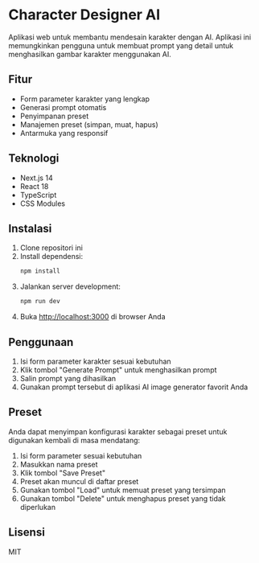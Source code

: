 # Character Designer AI

Aplikasi web untuk membantu mendesain karakter dengan AI. Aplikasi ini memungkinkan pengguna untuk membuat prompt yang detail untuk menghasilkan gambar karakter menggunakan AI.

## Fitur

- Form parameter karakter yang lengkap
- Generasi prompt otomatis
- Penyimpanan preset
- Manajemen preset (simpan, muat, hapus)
- Antarmuka yang responsif

## Teknologi

- Next.js 14
- React 18
- TypeScript
- CSS Modules

## Instalasi

1. Clone repositori ini
2. Install dependensi:
   ```bash
   npm install
   ```
3. Jalankan server development:
   ```bash
   npm run dev
   ```
4. Buka [http://localhost:3000](http://localhost:3000) di browser Anda

## Penggunaan

1. Isi form parameter karakter sesuai kebutuhan
2. Klik tombol "Generate Prompt" untuk menghasilkan prompt
3. Salin prompt yang dihasilkan
4. Gunakan prompt tersebut di aplikasi AI image generator favorit Anda

## Preset

Anda dapat menyimpan konfigurasi karakter sebagai preset untuk digunakan kembali di masa mendatang:

1. Isi form parameter sesuai kebutuhan
2. Masukkan nama preset
3. Klik tombol "Save Preset"
4. Preset akan muncul di daftar preset
5. Gunakan tombol "Load" untuk memuat preset yang tersimpan
6. Gunakan tombol "Delete" untuk menghapus preset yang tidak diperlukan

## Lisensi

MIT 